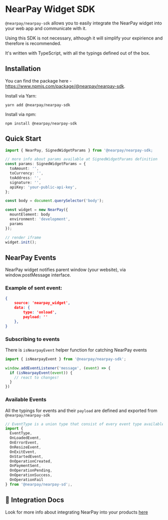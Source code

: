 # NearPay Widget SDK

`@nearpay/nearpay-sdk` allows you to easily integrate the NearPay widget into your web app and communicate with it.

Using this SDK is not necessary, although it will simplify your expirience and therefore is recommended.

It's written with TypeScript, with all the typings defined out of the box.


## Installation

You can find the package here - https://www.npmjs.com/package/@nearpay/nearpay-sdk.

Install via Yarn:

```shell
yarn add @nearpay/nearpay-sdk
```

Install via npm:
```shell
npm install @nearpay/nearpay-sdk
```

## Quick Start
 
```ts
import { NearPay, SignedWidgetParams } from '@nearpay/nearpay-sdk;

// more info about params available at SignedWidgetParams definition
const params: SignedWidgetParams = {
  toAmount: '',
  toCurrency: '',
  toAddress: '',
  signature: '',
  apiKey: 'your-public-api-key',
};

const body = document.querySelector('body');

const widget = new NearPay({
  mountElement: body
  environment: 'development',
  params
});

// render iframe
widget.init();
```

## NearPay Events

NearPay widget notifies parent window (your website), via window.postMessage interface.

### Example of sent event:
```json
{
	source: 'nearpay_widget',
	data: {
		type: 'onload',
		payload: ''
	},
}
```

### Subscribing to events
There is  `isNearpayEvent` helper function for catching NearPay events

```ts
import { isNearpayEvent } from '@nearpay/nearpay-sdk';

window.addEventListener('message', (event) => {
  if (isNearpayEvent(event)) {
    // react to changes!
  }
})
```

### Available Events
All the typings for events and their `payload` are defined and exported from `@nearpay/nearpay-sdk`

```ts
// EventType is a union type that consist of every event type available
import { 
  EventType, 
  OnLoadedEvent,
  OnErrorEvent,
  OnResizeEvent,
  OnExitEvent,
  OnStartedEvent,
  OnOperationCreated,
  OnPaymentSent,
  OnOperationPending,
  OnOperationSuccess,
  OnOperationFail  
} from '@nearpay/nearpay-sd';,
```

## 📖 Integration Docs
Look for more info about integrating NearPay into your products [here](https://kikimora-labs.notion.site/NearPay-Widget-Documentation-for-Merchants-fbf29ddaf92d4ea190ad92aef4d90474)


